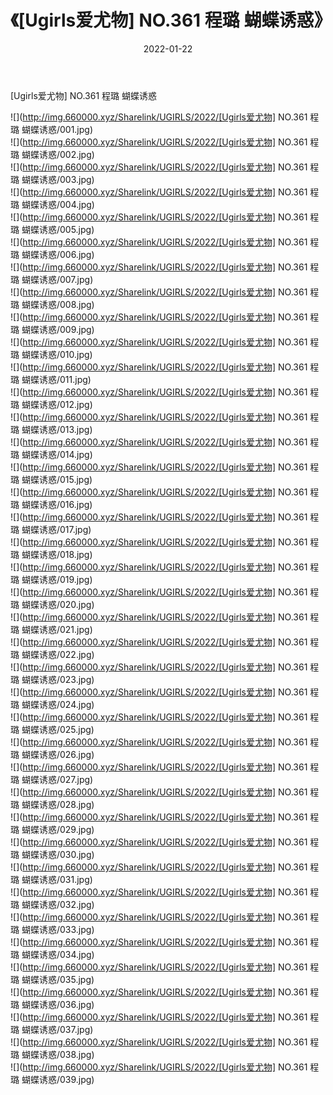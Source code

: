 ﻿---
layout: post
title:  《[Ugirls爱尤物] NO.361 程璐 蝴蝶诱惑》
date:   2022-01-22
img: http://img.660000.xyz/Sharelink/UGIRLS/2022/[Ugirls爱尤物] NO.361 程璐 蝴蝶诱惑/000.jpg
categories: [美女, 清纯, 唯美]
---

[Ugirls爱尤物] NO.361 程璐 蝴蝶诱惑

 ![](http://img.660000.xyz/Sharelink/UGIRLS/2022/[Ugirls爱尤物] NO.361 程璐 蝴蝶诱惑/001.jpg) <br>![](http://img.660000.xyz/Sharelink/UGIRLS/2022/[Ugirls爱尤物] NO.361 程璐 蝴蝶诱惑/002.jpg) <br>![](http://img.660000.xyz/Sharelink/UGIRLS/2022/[Ugirls爱尤物] NO.361 程璐 蝴蝶诱惑/003.jpg) <br>![](http://img.660000.xyz/Sharelink/UGIRLS/2022/[Ugirls爱尤物] NO.361 程璐 蝴蝶诱惑/004.jpg) <br>![](http://img.660000.xyz/Sharelink/UGIRLS/2022/[Ugirls爱尤物] NO.361 程璐 蝴蝶诱惑/005.jpg) <br>![](http://img.660000.xyz/Sharelink/UGIRLS/2022/[Ugirls爱尤物] NO.361 程璐 蝴蝶诱惑/006.jpg) <br>![](http://img.660000.xyz/Sharelink/UGIRLS/2022/[Ugirls爱尤物] NO.361 程璐 蝴蝶诱惑/007.jpg) <br>![](http://img.660000.xyz/Sharelink/UGIRLS/2022/[Ugirls爱尤物] NO.361 程璐 蝴蝶诱惑/008.jpg) <br>![](http://img.660000.xyz/Sharelink/UGIRLS/2022/[Ugirls爱尤物] NO.361 程璐 蝴蝶诱惑/009.jpg) <br>![](http://img.660000.xyz/Sharelink/UGIRLS/2022/[Ugirls爱尤物] NO.361 程璐 蝴蝶诱惑/010.jpg) <br>![](http://img.660000.xyz/Sharelink/UGIRLS/2022/[Ugirls爱尤物] NO.361 程璐 蝴蝶诱惑/011.jpg) <br>![](http://img.660000.xyz/Sharelink/UGIRLS/2022/[Ugirls爱尤物] NO.361 程璐 蝴蝶诱惑/012.jpg) <br>![](http://img.660000.xyz/Sharelink/UGIRLS/2022/[Ugirls爱尤物] NO.361 程璐 蝴蝶诱惑/013.jpg) <br>![](http://img.660000.xyz/Sharelink/UGIRLS/2022/[Ugirls爱尤物] NO.361 程璐 蝴蝶诱惑/014.jpg) <br>![](http://img.660000.xyz/Sharelink/UGIRLS/2022/[Ugirls爱尤物] NO.361 程璐 蝴蝶诱惑/015.jpg) <br>![](http://img.660000.xyz/Sharelink/UGIRLS/2022/[Ugirls爱尤物] NO.361 程璐 蝴蝶诱惑/016.jpg) <br>![](http://img.660000.xyz/Sharelink/UGIRLS/2022/[Ugirls爱尤物] NO.361 程璐 蝴蝶诱惑/017.jpg) <br>![](http://img.660000.xyz/Sharelink/UGIRLS/2022/[Ugirls爱尤物] NO.361 程璐 蝴蝶诱惑/018.jpg) <br>![](http://img.660000.xyz/Sharelink/UGIRLS/2022/[Ugirls爱尤物] NO.361 程璐 蝴蝶诱惑/019.jpg) <br>![](http://img.660000.xyz/Sharelink/UGIRLS/2022/[Ugirls爱尤物] NO.361 程璐 蝴蝶诱惑/020.jpg) <br>![](http://img.660000.xyz/Sharelink/UGIRLS/2022/[Ugirls爱尤物] NO.361 程璐 蝴蝶诱惑/021.jpg) <br>![](http://img.660000.xyz/Sharelink/UGIRLS/2022/[Ugirls爱尤物] NO.361 程璐 蝴蝶诱惑/022.jpg) <br>![](http://img.660000.xyz/Sharelink/UGIRLS/2022/[Ugirls爱尤物] NO.361 程璐 蝴蝶诱惑/023.jpg) <br>![](http://img.660000.xyz/Sharelink/UGIRLS/2022/[Ugirls爱尤物] NO.361 程璐 蝴蝶诱惑/024.jpg) <br>![](http://img.660000.xyz/Sharelink/UGIRLS/2022/[Ugirls爱尤物] NO.361 程璐 蝴蝶诱惑/025.jpg) <br>![](http://img.660000.xyz/Sharelink/UGIRLS/2022/[Ugirls爱尤物] NO.361 程璐 蝴蝶诱惑/026.jpg) <br>![](http://img.660000.xyz/Sharelink/UGIRLS/2022/[Ugirls爱尤物] NO.361 程璐 蝴蝶诱惑/027.jpg) <br>![](http://img.660000.xyz/Sharelink/UGIRLS/2022/[Ugirls爱尤物] NO.361 程璐 蝴蝶诱惑/028.jpg) <br>![](http://img.660000.xyz/Sharelink/UGIRLS/2022/[Ugirls爱尤物] NO.361 程璐 蝴蝶诱惑/029.jpg) <br>![](http://img.660000.xyz/Sharelink/UGIRLS/2022/[Ugirls爱尤物] NO.361 程璐 蝴蝶诱惑/030.jpg) <br>![](http://img.660000.xyz/Sharelink/UGIRLS/2022/[Ugirls爱尤物] NO.361 程璐 蝴蝶诱惑/031.jpg) <br>![](http://img.660000.xyz/Sharelink/UGIRLS/2022/[Ugirls爱尤物] NO.361 程璐 蝴蝶诱惑/032.jpg) <br>![](http://img.660000.xyz/Sharelink/UGIRLS/2022/[Ugirls爱尤物] NO.361 程璐 蝴蝶诱惑/033.jpg) <br>![](http://img.660000.xyz/Sharelink/UGIRLS/2022/[Ugirls爱尤物] NO.361 程璐 蝴蝶诱惑/034.jpg) <br>![](http://img.660000.xyz/Sharelink/UGIRLS/2022/[Ugirls爱尤物] NO.361 程璐 蝴蝶诱惑/035.jpg) <br>![](http://img.660000.xyz/Sharelink/UGIRLS/2022/[Ugirls爱尤物] NO.361 程璐 蝴蝶诱惑/036.jpg) <br>![](http://img.660000.xyz/Sharelink/UGIRLS/2022/[Ugirls爱尤物] NO.361 程璐 蝴蝶诱惑/037.jpg) <br>![](http://img.660000.xyz/Sharelink/UGIRLS/2022/[Ugirls爱尤物] NO.361 程璐 蝴蝶诱惑/038.jpg) <br>![](http://img.660000.xyz/Sharelink/UGIRLS/2022/[Ugirls爱尤物] NO.361 程璐 蝴蝶诱惑/039.jpg) <br>